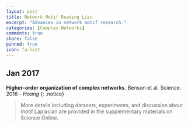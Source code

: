 ```yaml
---
layout: post
title: Network Motif Reading List
excerpt: "Advances in network motif research."
categories: [Complex Networks]
comments: true
share: false
pinned: true
icon: fa-list
---
```


## <i class="fa fa-calendar"></i> Jan 2017

**Higher-order organization of complex networks**. Benson et al. Science. 2016 - _Hoang_
{: .notice}
> More details including datasets, experiments, and discussion about motif Laplacian are provided in the supplementary materials on Science Online.
